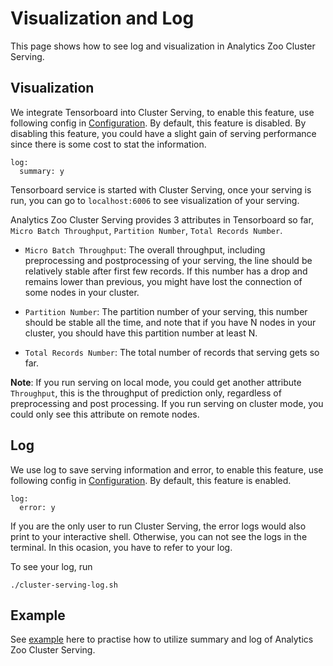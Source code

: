 # Visualization and Log
This page shows how to see log and visualization in Analytics Zoo Cluster Serving.
## Visualization
We integrate Tensorboard into Cluster Serving, to enable this feature, use following config in [Configuration](). By default, this feature is disabled. By disabling this feature, you could have a slight gain of serving performance since there is some cost to stat the information.
```
log:
  summary: y
```
Tensorboard service is started with Cluster Serving, once your serving is run, you can go to `localhost:6006` to see visualization of your serving.

Analytics Zoo Cluster Serving provides 3 attributes in Tensorboard so far, `Micro Batch Throughput`, `Partition Number`, `Total Records Number`.

* `Micro Batch Throughput`: The overall throughput, including preprocessing and postprocessing of your serving, the line should be relatively stable after first few records. If this number has a drop and remains lower than previous, you might have lost the connection of some nodes in your cluster.

* `Partition Number`: The partition number of your serving, this number should be stable all the time, and note that if you have N nodes in your cluster, you should have this partition number at least N.

* `Total Records Number`: The total number of records that serving gets so far.

**Note**: If you run serving on local mode, you could get another attribute `Throughput`, this is the throughput of prediction only, regardless of preprocessing and post processing. If you run serving on cluster mode, you could only see this attribute on remote nodes.


## Log
We use log to save serving information and error, to enable this feature, use following config in [Configuration](). By default, this feature is enabled.
```
log:
  error: y
```
If you are the only user to run Cluster Serving, the error logs would also print to your interactive shell. Otherwise, you can not see the logs in the terminal. In this ocasion, you have to refer to your log.

To see your log, run 
```
./cluster-serving-log.sh
```
## Example
See [example]() here to practise how to utilize summary and log of Analytics Zoo Cluster Serving.
